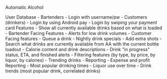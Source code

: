 Automatic Alcohol

User Database
    - Bartenders
        - Login with username/pw
    - Customers (drinkers)
        - Login by using Android pay
        - Login by swiping your payment card
Features
    - Show all currently available drinks based on what is loaded 
    - Bartender Facing Features
        - Alerts for low drink volumes
    - Customer Facing features
        - Queue a drink
        - Nightly drink specials
        - Add extra shots
        - Search what drinks are currently available from AA with the current bottle loadout
        - Calorie content and drink descriptions
        - Drink "in progress" status, ETA, and finished alerts
        - Filtering features (by type, by price, by liquor, by calories)
        - Trending drinks 
    - Reporting 
        - Expense and profit Reporting
        - Most popular drinking times
        - Liquor use over time
        - Drink trends (most popular drink, correlated drinks)
